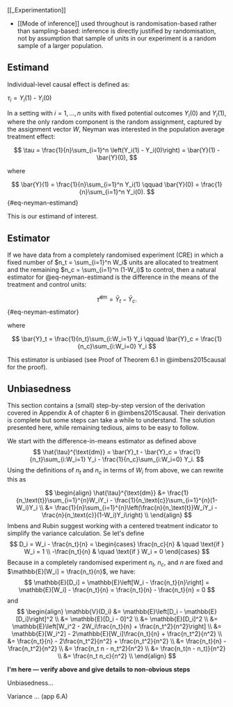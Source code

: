 [[_Experimentation]]


- [[Mode of inference]] used throughout is randomisation-based rather than sampling-based: inference is directly justified by randomisation, not by assumption that sample of units in our experiment is a random sample of a larger population.


## Estimand

Individual-level causal effect is defined as:

$\tau_i = Y_i(1)$ - $Y_i(0)$

In a setting with $i = 1, \dots, n$ units with fixed potential outcomes $Y_i(0)$ and $Y_i(1)$, where the only random component is the random assignment, captured by the assignment vector $W$, Neyman was interested in the population average treatment effect:

$$
\tau = \frac{1}{n}\sum_{i=1}^n \left(Y_i(1) - Y_i(0)\right) = \bar{Y}(1) - \bar{Y}(0),
$$

where

$$
\bar{Y}(1) = \frac{1}{n}\sum_{i=1}^n Y_i(1) \qquad \bar{Y}(0) = \frac{1}{n}\sum_{i=1}^n Y_i(0).
$$
{#eq-neyman-estimand}

This is our estimand of interest.


## Estimator

If we have data from a completely randomised experiment (CRE) in which a fixed number of $n_t = \sum_{i=1}^n W_i$ units are allocated to treatment and the remaining $n_c = \sum_{i=1}^n (1-W_i)$ to control, then a natural estimator for @eq-neyman-estimand is the difference in the means of the treatment and control units:

$$
\hat{\tau}^{\text{dm}} = \bar{Y}_t - \bar{Y}_c.
$$ {#eq-neyman-estimator}

where

$$
\bar{Y}_t = \frac{1}{n_t}\sum_{i:W_i=1} Y_i \qquad \bar{Y}_c = \frac{1}{n_c}\sum_{i:W_i=0} Y_i
$$

This estimator is unbiased (see Proof of Theorem 6.1 in @imbens2015causal for the proof).



## Unbiasedness

This section contains a (small) step-by-step version of the derivation covered in Appendix A of chapter 6 in @imbens2015causal. Their derivation is complete but some steps can take a while to understand. The solution presented here, while remaining tedious, aims to be easy to follow.

We start with the difference-in-means estimator as defined above
$$
\hat{\tau}^{\text{dm}} 
= \bar{Y}_t - \bar{Y}_c 
= \frac{1}{n_t}\sum_{i:W_i=1} Y_i - \frac{1}{n_c}\sum_{i:W_i=0} Y_i.
$$
Using the definitions of $n_t$ and $n_c$ in terms of $W_i$ from above, we can rewrite this as

$$
\begin{align}
\hat{\tau}^{\text{dm}}
&= \frac{1}{n_\text{t}}\sum_{i=1}^{n}W_iY_i - \frac{1}{n_\text{c}}\sum_{i=1}^{n}(1-W_i)Y_i \\
&= \frac{1}{n}\sum_{i=1}^{n}\left(\frac{n}{n_\text{t}}W_iY_i - \frac{n}{n_\text{c}}(1-W_i)Y_i\right) \\
\end{align}
$$
Imbens and Rubin suggest working with a centered treatment indicator to simplify the variance calculation. Se let's define
$$
D_i = W_i - \frac{n_t}{n} = 
\begin{cases}
\frac{n_c}{n}   & \quad \text{if } W_i = 1 \\
-\frac{n_t}{n}  & \quad \text{if } W_i = 0
\end{cases}
$$
Because in a completely randomised experiment $n_t$, $n_c$, and $n$ are fixed and $\mathbb{E}[W_i] = \frac{n_t}{n}$, we have:
$$
\mathbb{E}[D_i]
= \mathbb{E}\left[W_i - \frac{n_t}{n}\right]
= \mathbb{E}[W_i] - \frac{n_t}{n}
= \frac{n_t}{n} - \frac{n_t}{n}
= 0
$$
and
$$
\begin{align}
\mathbb{V}(D_i) 
&= \mathbb{E}\left[D_i - \mathbb{E}[D_i]\right]^2 \\
&= \mathbb{E}[D_i - 0]^2 \\
&= \mathbb{E}[D_i]^2 \\
&= \mathbb{E}\left[W_i^2 - 2W_i\frac{n_t}{n} + \frac{n_t^2}{n^2}\right] \\
&= \mathbb{E}[W_i^2] - 2\mathbb{E}[W_i]\frac{n_t}{n} + \frac{n_t^2}{n^2} \\
&= \frac{n_t}{n} - 2\frac{n_t^2}{n^2} + \frac{n_t^2}{n^2} \\
&= \frac{n_t}{n} - \frac{n_t^2}{n^2} \\
&= \frac{n_t n - n_t^2}{n^2} \\
&= \frac{n_t(n - n_t)}{n^2} \\
&= \frac{n_t n_c}{n^2} \\
\end{align}
$$

**I'm here –– verify above and give details to non-obvious steps**




Unbiasedness...

Variance ... (app 6.A)
